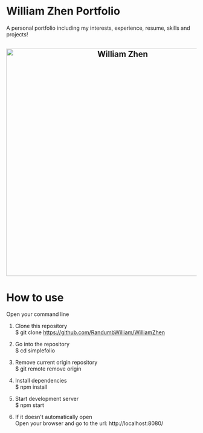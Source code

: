 # William Zhen Portfolio

A personal portfolio including my interests, experience, resume, skills and projects!

<h2 align="center">
  <img src=https://github.com/RandumbWilliam/WilliamZhen/blob/master/ReadMe_assests/fullView.gif alt="William Zhen" width="600px" />
  <br>
</h2>

# How to use

Open your command line

1. Clone this repository <br>
$ git clone https://github.com/RandumbWilliam/WilliamZhen

2. Go into the repository <br>
$ cd simplefolio

3. Remove current origin repository <br>
$ git remote remove origin

4. Install dependencies <br>
$ npm install

5. Start development server <br>
$ npm start

6. If it doesn't automatically open <br>
Open your browser and go to the url: http://localhost:8080/
